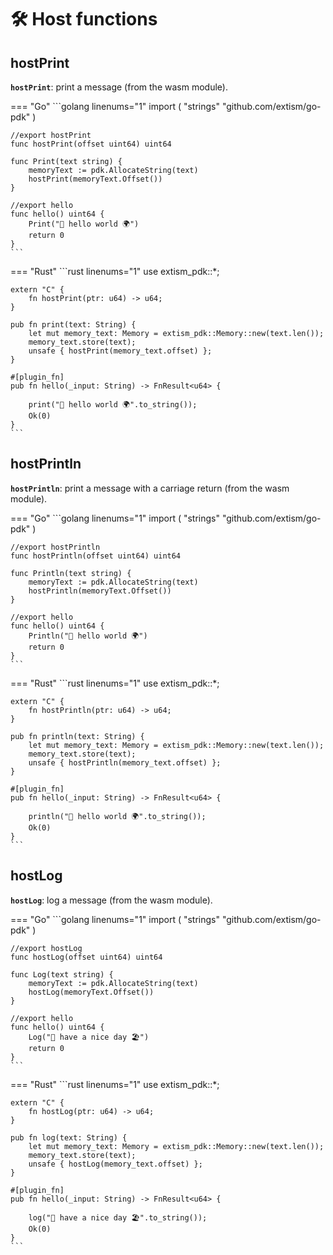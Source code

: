 # 🛠️ Host functions

## hostPrint

**`hostPrint`**: print a message (from the wasm module).

=== "Go"
    ```golang linenums="1"
    import (
        "strings"
        "github.com/extism/go-pdk"
    )

    //export hostPrint
    func hostPrint(offset uint64) uint64

    func Print(text string) {
        memoryText := pdk.AllocateString(text)
        hostPrint(memoryText.Offset())
    }

    //export hello
    func hello() uint64 {
        Print("👋 hello world 🌍")
        return 0
    }
    ```

=== "Rust"
    ```rust linenums="1"
    use extism_pdk::*;

    extern "C" {
        fn hostPrint(ptr: u64) -> u64;
    }

    pub fn print(text: String) {
        let mut memory_text: Memory = extism_pdk::Memory::new(text.len());
        memory_text.store(text);
        unsafe { hostPrint(memory_text.offset) };
    }

    #[plugin_fn]
    pub fn hello(_input: String) -> FnResult<u64> {

        print("👋 hello world 🌍".to_string());
        Ok(0)
    }
    ```

## hostPrintln

**`hostPrintln`**: print a message with a carriage return (from the wasm module).

=== "Go"
    ```golang linenums="1"
    import (
        "strings"
        "github.com/extism/go-pdk"
    )

    //export hostPrintln
    func hostPrintln(offset uint64) uint64

    func Println(text string) {
        memoryText := pdk.AllocateString(text)
        hostPrintln(memoryText.Offset())
    }

    //export hello
    func hello() uint64 {
        Println("👋 hello world 🌍")
        return 0
    }
    ```

=== "Rust"
    ```rust linenums="1"
    use extism_pdk::*;

    extern "C" {
        fn hostPrintln(ptr: u64) -> u64;
    }

    pub fn println(text: String) {
        let mut memory_text: Memory = extism_pdk::Memory::new(text.len());
        memory_text.store(text);
        unsafe { hostPrintln(memory_text.offset) };
    }

    #[plugin_fn]
    pub fn hello(_input: String) -> FnResult<u64> {

        println("👋 hello world 🌍".to_string());
        Ok(0)
    }
    ```

## hostLog

**`hostLog`**: log a message (from the wasm module).

=== "Go"
    ```golang linenums="1"
    import (
        "strings"
        "github.com/extism/go-pdk"
    )

    //export hostLog
    func hostLog(offset uint64) uint64

    func Log(text string) {
        memoryText := pdk.AllocateString(text)
        hostLog(memoryText.Offset())
    }

    //export hello
    func hello() uint64 {
        Log("🙂 have a nice day 🏖️")
        return 0
    }
    ```

=== "Rust"
    ```rust linenums="1"
    use extism_pdk::*;

    extern "C" {
        fn hostLog(ptr: u64) -> u64;
    }

    pub fn log(text: String) {
        let mut memory_text: Memory = extism_pdk::Memory::new(text.len());
        memory_text.store(text);
        unsafe { hostLog(memory_text.offset) };
    }

    #[plugin_fn]
    pub fn hello(_input: String) -> FnResult<u64> {

        log("🙂 have a nice day 🏖️".to_string());
        Ok(0)
    }
    ```
